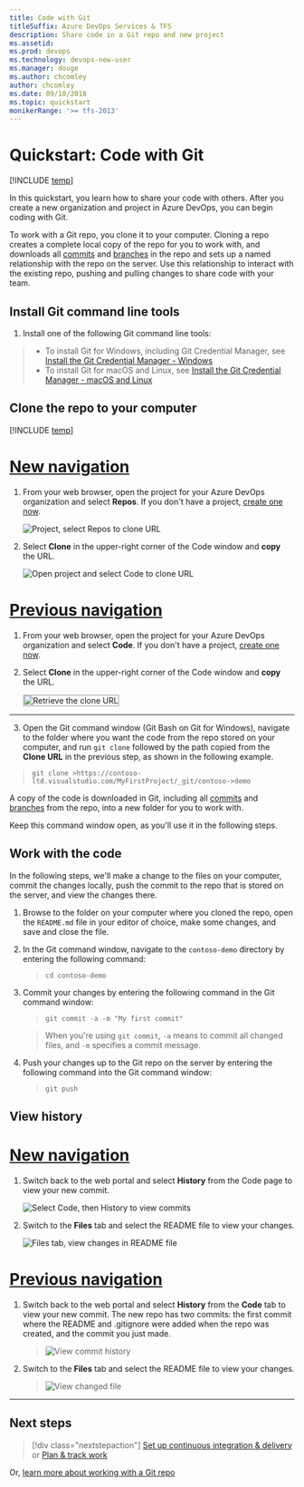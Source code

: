 ```yaml
---
title: Code with Git
titleSuffix: Azure DevOps Services & TFS 
description: Share code in a Git repo and new project 
ms.assetid: 
ms.prod: devops
ms.technology: devops-new-user
ms.manager: douge
ms.author: chcomley
author: chcomley
ms.date: 09/10/2018
ms.topic: quickstart
monikerRange: '>= tfs-2013'
---
```


# Quickstart: Code with Git

[!INCLUDE [temp](../_shared/version-vsts-tfs-all-versions.md)]

In this quickstart, you learn how to share your code with others. After you create a new organization and project in Azure DevOps, you can begin coding with Git.

To work with a Git repo, you clone it to your computer. Cloning a repo creates a complete local copy of the repo for you to work with, and downloads all [commits](../repos/git/commits.md) and [branches](../repos/git/branches.md) in the repo and sets up a named relationship with the repo on the server. Use this relationship to interact with the existing repo, pushing and pulling changes to share code with your team.

## Install Git command line tools

1. Install one of the following Git command line tools:

  >- To install Git for Windows, including Git Credential Manager, see [Install the Git Credential Manager - Windows](../repos/git/set-up-credential-managers.md#windows)
  >- To install Git for macOS and Linux, see [Install the Git Credential Manager - macOS and Linux](../repos/git/set-up-credential-managers.md#macos-and-linux)

## Clone the repo to your computer

[!INCLUDE [temp](../boards/_shared/new-agile-hubs-feature.md)]

# [New navigation](#tab/new-nav)

1. From your web browser, open the project for your Azure DevOps organization and select **Repos**. If you don't have a project, [create one now](sign-up-invite-teammates.md).

   ![Project, select Repos to clone URL](_img/project-select-repos-vert.png)

2. Select **Clone** in the upper-right corner of the Code window and **copy** the URL.
  
   ![Open project and select Code to clone URL](_img/code-with-git-clone-repo.png)

# [Previous navigation](#tab/previous-nav)

1. From your web browser, open the project for your Azure DevOps organization and select **Code**. If you don't have a project, [create one now](sign-up-invite-teammates.md).

2. Select **Clone** in the upper-right corner of the Code window and **copy** the URL.

	<img src="_img/code-with-git-clone-repo-prev.png" alt="Retrieve the clone URL" style="border: 2px solid #C3C3C3;" />

---

3. Open the Git command window (Git Bash on Git for Windows), navigate to the folder where you want the code from the repo stored on your computer, and run `git clone` followed by the path copied from the **Clone URL** in the previous step, as shown in the following example.

  >```
  >git clone >https://contoso-ltd.visualstudio.com/MyFirstProject/_git/contoso->demo
  >```
  A copy of the code is downloaded in Git, including all [commits](../repos/git/commits.md) and [branches](../repos/git/branches.md) from the repo, into a new folder for you to work with.

  Keep this command window open, as you'll use it in the following steps.


## Work with the code

In the following steps, we'll make a change to the files on your computer, commit the changes locally, push the commit to the repo that is stored on the server, and view the changes there.

1. Browse to the folder on your computer where you cloned the repo, open the `README.md` file in your editor of choice, make some changes, and save and close the file.

2. In the Git command window, navigate to the `contoso-demo` directory by entering the following command: 

   > ```
   > cd contoso-demo
   > ```

3. Commit your changes by entering the following command in the Git command window:

    >```
    >git commit -a -m "My first commit"
    >```

   >When you're using `git commit`, `-a` means to commit all changed files, and `-m` specifies a commit message.

4. Push your changes up to the Git repo on the server by entering the following command into the Git command window:

    >```
    >git push
    >```

## View history 

# [New navigation](#tab/new-nav)

1. Switch back to the web portal and select **History** from the Code page to view your new commit. 

   ![Select Code, then History to view commits](_img/code-history-vert.png)

2. Switch to the **Files** tab and select the README file to view your changes.

   ![Files tab, view changes in README file](_img/first-edit-readme-file.png)

# [Previous navigation](#tab/previous-nav)

1. Switch back to the web portal and select **History** from the **Code** tab to view your new commit. The new repo has two commits: the first commit where the README and .gitignore were added when the repo was created, and the commit you just made.

   >![View commit history](../repos/git/_img/repo-mgmt/commit-push.png)

2. Switch to the **Files** tab and select the README file to view your changes.

   >![View changed file](../repos/git/_img/repo-mgmt/readme-changed-file.png)  

---

## Next steps  

> [!div class="nextstepaction"]
> [Set up continuous integration & delivery](../pipelines/get-started-designer.md?toc=/azure/devops/user-guide/toc.json&bc=/azure/devops/user-guide/breadcrumb/toc.json)
> or
> [Plan & track work](plan-track-work.md)

Or, [learn more about working with a Git repo](../repos/git/index.md)
